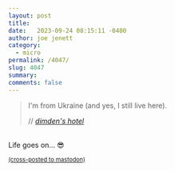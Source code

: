 ```yaml
---
layout: post
title:  
date:   2023-09-24 08:15:11 -0400
author: joe jenett
category:
  - micro 
permalink: /4047/
slug: 4047
summary: 
comments: false
---
```

<blockquote class="quoteback" data-title="dimden's hotel" data-author="//dimden" data-avatar="https://dimden.dev/images/dimden.gif" cite="https://dimden.dev/">
	<p>
		I'm from Ukraine (and yes, I still live here).
	</p>
	<footer>
		// 
		<cite>
			<a href="https://dimden.dev/">dimden's hotel</a>
		</cite>
	</footer>
</blockquote>

<p><br>Life goes on... 😎</p>

<a href="https://brid.gy/publish/mastodon"><small>(cross-posted to mastodon)</small></a>
